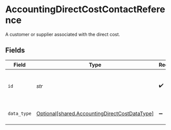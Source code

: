 # AccountingDirectCostContactReference

A customer or supplier associated with the direct cost.


## Fields

| Field                                                                                                | Type                                                                                                 | Required                                                                                             | Description                                                                                          |
| ---------------------------------------------------------------------------------------------------- | ---------------------------------------------------------------------------------------------------- | ---------------------------------------------------------------------------------------------------- | ---------------------------------------------------------------------------------------------------- |
| `id`                                                                                                 | *str*                                                                                                | :heavy_check_mark:                                                                                   | Unique identifier for a customer or supplier.                                                        |
| `data_type`                                                                                          | [Optional[shared.AccountingDirectCostDataType]](../../models/shared/accountingdirectcostdatatype.md) | :heavy_minus_sign:                                                                                   | Allowed name of the 'dataType'.                                                                      |